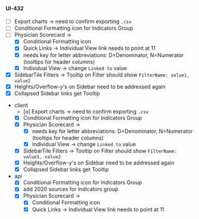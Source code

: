 #### UI-432
- [ ] Export charts -> need to confirm exporting `.csv`
- [ ] Conditional Formatting icon for Indicators Group
- [ ] Physician Scorecard -> 
  - [x] Conditional Formatting icon
  - [x] Quick Links -> Individual View link needs to point at 11
  - [x] needs key for letter abbreviations: D=Denominator, N=Numerator (tooltips for header columns)
  - [x] Individual View -> change `Linked to` value
- [x] SidebarTile Filters -> Tooltip on Filter should show `FilterName: value1, value2`
- [x] Heights/Overflow-y's on Sidebar need to be addressed again
- [x] Collapsed Sidebar links get Tooltip

- client
  - [o] Export charts -> need to confirm exporting `.csv`
  - [x] Conditional Formatting icon for Indicators Group
  - [x] Physician Scorecard -> 
    - [x] needs key for letter abbreviations: D=Denominator, N=Numerator (tooltips for header columns)
    - [x] Individual View -> change `Linked to` value
  - [x] SidebarTile Filters -> Tooltip on Filter should show `FilterName: value1, value2`
  - [x] Heights/Overflow-y's on Sidebar need to be addressed again
  - [x] Collapsed Sidebar links get Tooltip
- api
  - [x] Conditional Formatting icon for Indicators Group
  - [x] add 2020 sources for indicators group
  - [x] Physician Scorecard -> 
    - [x] Conditional Formatting icon
    - [x] Quick Links -> Individual View link needs to point at 11